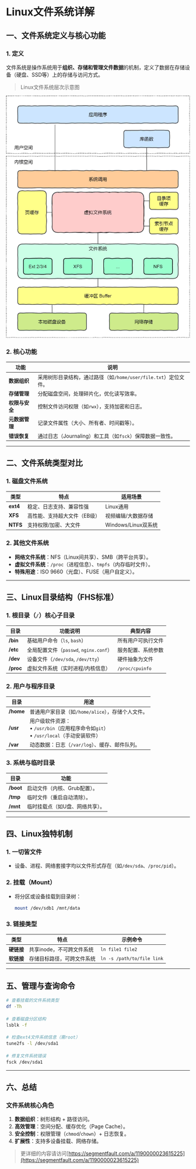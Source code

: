 # Linux文件系统详解

## 一、文件系统定义与核心功能
### 1. 定义
文件系统是操作系统用于**组织、存储和管理文件数据**的机制，定义了数据在存储设备（硬盘、SSD等）上的存储与访问方式。

> Linux文件系统层次示意图

![Linux文件系统层次示意图](./linux文件系统.png) 

### 2. 核心功能
| 功能                | 说明                                                                 |
|---------------------|----------------------------------------------------------------------|
| **数据组织**        | 采用树形目录结构，通过路径（如`/home/user/file.txt`）定位文件。       |
| **存储管理**        | 分配磁盘空间，处理碎片化，优化读写效率。                              |
| **权限与安全**      | 控制文件访问权限（如`rwx`），支持加密和日志。                         |
| **元数据管理**      | 记录文件属性（大小、所有者、时间戳等）。                              |
| **错误恢复**        | 通过日志（Journaling）和工具（如`fsck`）保障数据一致性。              |

---

## 二、文件系统类型对比
### 1. 磁盘文件系统
| 类型      | 特点                          | 适用场景                |
|-----------|-------------------------------|-------------------------|
| **ext4**  | 稳定、日志支持、兼容性强       | Linux通用               |
| **XFS**   | 高性能、支持超大文件（EB级）    | 视频编辑/大数据存储      |
| **NTFS**  | 支持权限/加密、大文件          | Windows/Linux双系统     |

### 2. 其他文件系统
- **网络文件系统**：NFS（Linux间共享）、SMB（跨平台共享）。
- **虚拟文件系统**：`/proc`（进程信息）、`tmpfs`（内存临时文件）。
- **特殊用途**：ISO 9660（光盘）、FUSE（用户自定义）。

---

## 三、Linux目录结构（FHS标准）
### 1. 根目录（`/`）核心子目录
| 目录       | 功能说明                                  | 典型内容                     |
|------------|------------------------------------------|------------------------------|
| **/bin**   | 基础用户命令（`ls`, `bash`）              | 所有用户可执行文件            |
| **/etc**   | 全局配置文件（`passwd`, `nginx.conf`）    | 服务配置、系统参数            |
| **/dev**   | 设备文件（`/dev/sda`, `/dev/tty`）        | 硬件抽象为文件                |
| **/proc**  | 虚拟文件系统（实时进程/内核信息）          | `/proc/cpuinfo`              |

### 2. 用户与程序目录
| 目录          | 用途                                                                 |
|---------------|----------------------------------------------------------------------|
| **/home**     | 普通用户家目录（如`/home/alice`），存储个人文件。                    |
| **/usr**      | 用户级软件资源：<br>• `/usr/bin`（应用程序命令如`git`）<br>• `/usr/local`（手动安装软件） |
| **/var**      | 动态数据：日志（`/var/log`）、缓存、邮件队列。                       |

### 3. 系统与临时目录
| 目录       | 功能                                                                 |
|------------|----------------------------------------------------------------------|
| **/boot**  | 启动文件（内核、Grub配置）。                                         |
| **/tmp**   | 临时文件（重启自动清除）。                                           |
| **/mnt**   | 临时挂载点（如U盘、网络共享）。                                      |

---

## 四、Linux独特机制
### 1. 一切皆文件
- 设备、进程、网络套接字均以文件形式存在（如`/dev/sda`、`/proc/pid`）。

### 2. 挂载（Mount）
- 将分区或设备挂载到目录树：  
  ```bash
  mount /dev/sdb1 /mnt/data
  ```

### 3. 链接类型
| 类型       | 特点                              | 示例命令                     |
|------------|-----------------------------------|------------------------------|
| **硬链接** | 共享inode，不可跨文件系统          | `ln file1 file2`             |
| **软链接** | 存储目标路径，可跨文件系统          | `ln -s /path/to/file link`   |

---

## 五、管理与查询命令
```bash
# 查看挂载的文件系统类型
df -Th

# 查看磁盘分区结构
lsblk -f

# 检查ext4文件系统信息（需root）
tune2fs -l /dev/sda1

# 修复文件系统错误
fsck /dev/sda1
```

---

## 六、总结
### 文件系统核心角色
1. **数据组织**：树形结构 + 路径访问。
2. **高效管理**：空间分配、缓存优化（Page Cache）。
3. **安全控制**：权限管理（`chmod`/`chown`）+ 日志恢复。
4. **扩展性**：支持多设备挂载、网络存储。

  
> 更详细的内容请访问[https://segmentfault.com/a/1190000023615225](https://segmentfault.com/a/1190000023615225)
